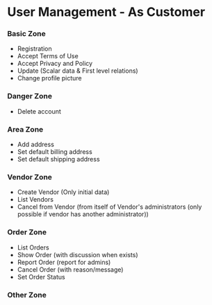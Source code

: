 # User Management - As Customer

### Basic Zone
- Registration
- Accept Terms of Use
- Accept Privacy and Policy
- Update (Scalar data & First level relations)
- Change profile picture

### Danger Zone
- Delete account

### Area Zone
- Add address
- Set default billing address
- Set default shipping address

### Vendor Zone
- Create Vendor (Only initial data)
- List Vendors
- Cancel from Vendor (from itself of Vendor's administrators (only possible if vendor has another administrator))

### Order Zone
- List Orders
- Show Order (with discussion when exists)
- Report Order (report for admins)
- Cancel Order (with reason/message)
- Set Order Status

### Other Zone

